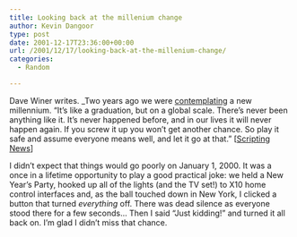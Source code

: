 ```yaml
---
title: Looking back at the millenium change
author: Kevin Dangoor
type: post
date: 2001-12-17T23:36:00+00:00
url: /2001/12/17/looking-back-at-the-millenium-change/
categories:
  - Random

---
```

Dave Winer writes. _<a name="l7f22af8fa55a9cafc591d97ccb55a0e8">Two years ago we were <a href="http://davenet.userland.com/1999/12/17/aMillenniumVignette">contemplating</a> a new millennium. &#8220;It&#8217;s like a graduation, but on a global scale. There&#8217;s never been anything like it. It&#8217;s never happened before, and in our lives it will never happen again. If you screw it up you won&#8217;t get another chance. So play it safe and assume everyone means well, and let it go at that.&#8221;</i> [<a href="http://scriptingnews.userland.com/">Scripting News</a>]</p> 

<p>
  I didn&#8217;t expect that things would go poorly on January 1, 2000. It was a once in a lifetime opportunity to play a good practical joke: we held a New Year&#8217;s Party, hooked up all of the lights (and the TV set!) to X10 home control interfaces and, as the ball touched down in New York, I clicked a button that turned <i>everything</i> off. There was dead silence as everyone stood there for a few seconds&#8230; Then I said &#8220;Just kidding!&#8221; and turned it all back on. I&#8217;m glad I didn&#8217;t miss that chance.
</p>